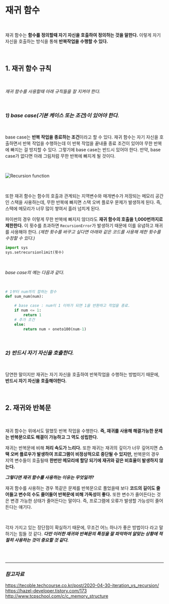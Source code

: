 # **재귀 함수**

<br>

재귀 함수는 **함수를 정의할때 자기 자신을 호출하여 정의하는 것을 말한다.** 이렇게 자기 자신을 호출하는 방식을 통해 **반복작업을 수행할 수 있다.**

<br>

## **1. 재귀 함수 규칙**

<br>

*재귀 함수를 사용할때 아래 규칙들을 잘 지켜야 한다.*

<br>

### *1) base case(기본 케이스 또는 조건)이 있어야 한다.*

<br>

base case는 **반복 작업을 종료하는 조건**이라고 할 수 있다. 재귀 함수는 자기 자신을 호출하면서 반복 작업을 수행하는데 이 반복 작업을 끝내줄 종료 조건이 있어야 무한 반복에 빠지는 걸 방지할 수 있다. 그렇기에 base case는 반드시 있어야 한다. 만약, base case가 없다면 아래 그림처럼 무한 반복에 빠지게 될 것이다.

<br>

![Recursion function](https://user-images.githubusercontent.com/89771322/151164750-03f00974-b598-46a3-8aff-6ea2b7af6b8f.gif)

<br>

또한 재귀 함수는 함수의 호출과 관계되는 지역변수와 매개변수가 저장되는 메모리 공간인 스택을 사용하는데, 무한 반복에 빠지면 스택 오버 플로우 문제가 발생하게 된다. 즉, 스택에 메모리가 너무 많이 쌓여서 흘러 넘치게 된다.

파이썬의 경우 이렇게 무한 반복에 빠지지 않더라도 **재귀 함수의 호출을 1,000번까지로 제한한다.** 이 횟수를 초과하면 `RecursionError`가 발생하기 때문에 이를 유념하고 재귀를 사용해야 한다. *(제한 횟수를 바꾸고 싶다면 아래와 같은 코드를 사용해 제한 횟수를 수정할 수 있다.)*

```python
import sys
sys.setrecursionlimit(횟수)
```

<br>

*base case의 예는 다음과 같다.*

<br>

```python
# 1부터 num까지 합하는 함수
def sum_num(num):
    
    # base case : num이 1 이하가 되면 1을 반환하고 작업을 종료.
    if num <= 1:
        return 1
    # 추가 조건
    else:
        return num + oneto100(num-1)
```

<br>

### *2) 반드시 자기 자신을 호출한다.*

<br>

당연한 말이지만 재귀는 자기 자신을 호출하여 반복작업을 수행하는 방법이기 때문에, **반드시 자기 자신을 호출해야한다.**

<br>

## **2. 재귀와 반복문**

<br>

재귀 함수는 위에서도 말했듯 반복 작업을 수행한다. **즉, 재귀를 사용해 해결가능한 문제는 반복문으로도 해결이 가능하고 그 역도 성립한다.**

재귀는 반복문에 비해 **처리 속도가 느리다.** 또한 재귀는 재귀의 깊이가 너무 깊어지면 **스택 오버 플로우가 발생하여 프로그램이 비정상적으로 중단될 수 있지만,** 반복문의 경우 지역 변수들이 호출될때 **한번만 메모리에 할당 되기에 재귀와 같은 비효율이 발생하지 않는다.**

***그렇다면 재귀 함수를 사용하는 이유는 무엇일까?***

재귀 함수를 사용하는 경우 똑같은 문제를 반복문으로 풀었을때 보다 **코드의 길이도 줄어들고 변수의 수도 줄어들어 반복문에 비해 가독성이 좋다.** 또한 변수가 줄어든다는 것은 변경 가능한 상태가 줄어든다는 말이다. 즉, 프로그램에 오류가 발생할 가능성이 줄어든다는 얘기다.

<br>

각자 가지고 있는 장단점이 확실하기 때문에, 무조건 어느 하나가 좋은 방법이다 라고 말하기는 힘들 것 같다. ***다만 이러한 재귀와 반복문의 특징을 잘 파악하여 알맞는 상황에 적절히 사용하는 것이 중요할 것 같다.***

<br>
<br>
<hr>

### *참고자료*

https://tecoble.techcourse.co.kr/post/2020-04-30-iteration_vs_recursion/ <br>
https://hazel-developer.tistory.com/173 <br>
http://www.tcpschool.com/c/c_memory_structure